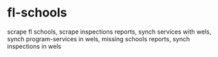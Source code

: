 # fl-schools
scrape fl schools, scrape inspections reports, synch services with wels, synch program-services in wels, missing schools reports, synch inspections in wels
